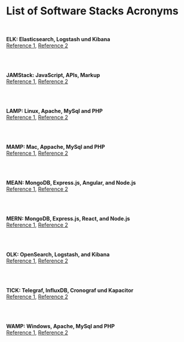 # List of Software Stacks Acronyms #

<br>

**ELK: Elasticsearch, Logstash und Kibana**
<br>
[Reference 1](https://www.elastic.co/de/what-is/elk-stack),
[Reference 2](https://aws.amazon.com/de/elasticsearch-service/the-elk-stack/)

<br><br>

**JAMStack: JavaScript, APIs, Markup**
<br>
[Reference 1](https://www.cloudflare.com/learning/performance/what-is-jamstack/),
[Reference 2](https://docs.digitalocean.com/products/functions/getting-started/serverless-jamstack/)

<br><br>

**LAMP: Linux, Apache, MySql and PHP**
<br>
[Reference 1](https://www.ibm.com/cloud/learn/lamp-stack-explained),
[Reference 2](https://www.liquidweb.com/kb/what-is-a-lamp-stack/)

<br><br>

**MAMP: Mac, Appache, MySql and PHP**
<br>
[Reference 1](https://wpshout.com/quick-guides/how-to-install-mamp-on-your-mac/),
[Reference 2](https://codex.wordpress.org/Installing_WordPress_Locally_on_Your_Mac_With_MAMP)

<br><br>

**MEAN: MongoDB, Express.js, Angular, and Node.js**
<br>
[Reference 1](https://www.ibm.com/cloud/learn/mean-stack-explained),
[Reference 2](https://www.mongodb.com/blog/post/the-mean-stack-mongodb-expressjs-angularjs-and)

<br><br>

**MERN: MongoDB, Express.js, React, and Node.js**
<br>
[Reference 1](https://www.mongodb.com/mern-stack),
[Reference 2](https://www.digitalocean.com/community/tutorials/getting-started-with-the-mern-stack)

<br><br>

**OLK: OpenSearch, Logstash, and Kibana**
<br>
[Reference 1](https://medium.com/@pashashiaik/the-opensearch-logstash-and-kibana-olk-pipeline-for-k8-or-kubernetes-8adb67bc1b1),
[Reference 2](https://heise.de/-7520965)

<br><br>

**TICK: Telegraf, InfluxDB, Cronograf und Kapacitor**
<br>
[Reference 1](https://www.influxdata.com/blog/introduction-to-influxdatas-influxdb-and-tick-stack/),
[Reference 2](https://www.udemy.com/course/telegraf-influxdb-chronograftick-for-monitoring-sql-server/)

<br><br>

**WAMP: Windows, Apache, MySql and PHP**
<br>
[Reference 1](http://ampps.com/wamp),
[Reference 2](https://www.wpbeginner.com/glossary/wamp/)

<br><br>
